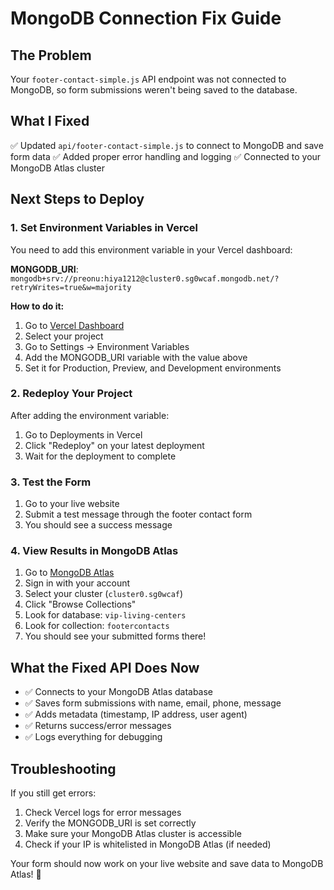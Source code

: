 # MongoDB Connection Fix Guide

## The Problem
Your `footer-contact-simple.js` API endpoint was not connected to MongoDB, so form submissions weren't being saved to the database.

## What I Fixed
✅ Updated `api/footer-contact-simple.js` to connect to MongoDB and save form data
✅ Added proper error handling and logging
✅ Connected to your MongoDB Atlas cluster

## Next Steps to Deploy

### 1. Set Environment Variables in Vercel
You need to add this environment variable in your Vercel dashboard:

**MONGODB_URI**: `mongodb+srv://preonu:hiya1212@cluster0.sg0wcaf.mongodb.net/?retryWrites=true&w=majority`

**How to do it:**
1. Go to [Vercel Dashboard](https://vercel.com/dashboard)
2. Select your project
3. Go to Settings → Environment Variables
4. Add the MONGODB_URI variable with the value above
5. Set it for Production, Preview, and Development environments

### 2. Redeploy Your Project
After adding the environment variable:
1. Go to Deployments in Vercel
2. Click "Redeploy" on your latest deployment
3. Wait for the deployment to complete

### 3. Test the Form
1. Go to your live website
2. Submit a test message through the footer contact form
3. You should see a success message

### 4. View Results in MongoDB Atlas
1. Go to [MongoDB Atlas](https://cloud.mongodb.com)
2. Sign in with your account
3. Select your cluster (`cluster0.sg0wcaf`)
4. Click "Browse Collections"
5. Look for database: `vip-living-centers`
6. Look for collection: `footercontacts`
7. You should see your submitted forms there!

## What the Fixed API Does Now
- ✅ Connects to your MongoDB Atlas database
- ✅ Saves form submissions with name, email, phone, message
- ✅ Adds metadata (timestamp, IP address, user agent)
- ✅ Returns success/error messages
- ✅ Logs everything for debugging

## Troubleshooting
If you still get errors:
1. Check Vercel logs for error messages
2. Verify the MONGODB_URI is set correctly
3. Make sure your MongoDB Atlas cluster is accessible
4. Check if your IP is whitelisted in MongoDB Atlas (if needed)

Your form should now work on your live website and save data to MongoDB Atlas! 🎉

